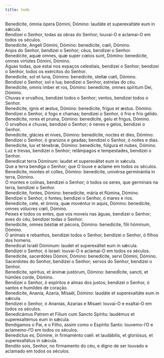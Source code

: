 ```yaml
---
title: todo
---
```

<div class="container-fluid">
<div class="row">
<div class="dropcap text-justify">
Benedícite, ómnia ópera Dómini, Dómino: laudáte et superexaltáte eum in sǽcula.
</div>
<div class="dropcap text-justify">
Bendizei o Senhor, todas as obras do Senhor; louvai-O e aclamai-O em todos os séculos.
</div>
<div class="text-justify">
Benedícite, Angeli Dómini, Dómino: benedícite, cœli, Dómino.
</div>
<div class="text-justify">
Anjos do Senhor, bendizei o Senhor; céus, bendizei o Senhor.
</div>
<div class="text-justify">
Benedícite, aquæ omnes, quæ super cœlos sunt, Dómino: benedícite, omnes virtútes Dómini, Dómino.
</div>
<div class="text-justify">
Águas todas, que estai nos espaços celestiais, bendizei o Senhor; bendizei o Senhor, todos os exércitos do Senhor.
</div>
<div class="text-justify">
Benedícite, sol et luna, Dómino: benedícite, stellæ cœli, Dómino.
</div>
<div class="text-justify">
Bendizei o Senhor, sol e lua; bendizei o Senhor, estrelas do céu.
</div>
<div class="text-justify">
Benedícite, omnis imber et ros, Dómino: benedícite, omnes spíritum Dei, Dómino.
</div>
<div class="text-justify">
Chuvas e orvalhos, bendizei todos o Senhor; ventos, bendizei todos o Senhor.
</div>
<div class="text-justify">
Benedícite, ignis et æstus, Dómino: benedícite, frigus et æstus. Dómino.
</div>
<div class="text-justify">
Bendizei o Senhor, ó fogo e chamas; bendizei o Senhor, ó frio e frio gélido.
</div>
<div class="text-justify">
Benedícite, rores et pruína, Dómino: benedícite, gelu et frigus, Dómino.
</div>
<div class="text-justify">
Ó orvalhos e chuvas, bendizei o Senhor; ó neves e gelos, bendizei o Senhor.
</div>
<div class="text-justify">
Benedícite, glácies et nives, Dómino: benedícite, noctes et dies, Dómino:
</div>
<div class="text-justify">
Bendizei o Senhor, ó granizos e geadas; bendizei o Senhor, ó noites e dias.
</div>
<div class="text-justify">
Benedícite, lux et ténebræ, Dómino: benedícite, fúlgura et nubes, Dómino.
</div>
<div class="text-justify">
Luz e trevas, bendizei o Senhor; relâmpagos e tempestades, bendizei o Senhor.
</div>
<div class="text-justify">
Benedícat terra Dóminum: laudet et superexáltet eum in sǽcula.
</div>
<div class="text-justify">
Que a terra bendiga o Senhor; que O louve e aclame em todos os séculos.
</div>
<div class="text-justify">
Benedícite, montes et colles, Dómino: benedícite, univérsa germinántia in terra, Dómino.
</div>
<div class="text-justify">
Ó montes e colinas, bendizei o Senhor; ó todos os seres, que germinais na terra, bendizei o Senhor.
</div>
<div class="text-justify">
Benedícite, fontes, Dómino: benedícite, mária et flúmina, Dómino.
</div>
<div class="text-justify">
Bendizei o Senhor, ó fontes; bendizei o Senhor, ó mares e rios.
</div>
<div class="text-justify">
Benedícite, cete, et ómnia, quæ movéntur in aquis, Dómino: benedícite, omnes vólucres cœli, Dómino.
</div>
<div class="text-justify">
Peixes e todos os entes, que vos moveis nas águas, bendizei o Senhor; aves do céu, bendizei todas o Senhor.
</div>
<div class="text-justify">
Benedícite, omnes béstiæ et pécora, Dómino: benedícite, fílii hóminum, Dómino.
</div>
<div class="text-justify">
Ó animais e rebanhos, bendizei todos o Senhor, bendizei o Senhor, ó filhos dos homens.
</div>
<div class="text-justify">
Benedícat Israël Dóminum: laudet et superexáltet eum in sǽcula.
</div>
<div class="text-justify">
Bendizei o Senhor, ó Israel: louvai-O e aclamai-O em todos os séculos.
</div>
<div class="text-justify">
Benedícite, sacerdótes Dómini, Dómino: benedícite, servi Dómini, Dómino.
</div>
<div class="text-justify">
Sacerdotes do Senhor, bendizei o Senhor; servos do Senhor, bendizei o Senhor.
</div>
<div class="text-justify">
Benedícite, spíritus, et ánimæ justórum, Dómino: benedÌcite, sancti, et húmiles corde, Dómino.
</div>
<div class="text-justify">
Bendizei o Senhor, ó espíritos e almas dos justos; bendizei o Senhor, ó santos e humildes de coração.
</div>
<div class="text-justify">
Benedícite, Ananía, Azaría, Mísaël, Dómino: laudáte et superexaltáte eum in sǽcula.
</div>
<div class="text-justify">
Bendizei o Senhor, ó Ananias, Azarias e Misael: louvai-O e exaltai-O em todos os séculos.
</div>
<div class="text-justify">
Benedicámus Patrem et Filium cum Sancto Spíritu: laudémus et superexaltémus eum in sǽcula.
</div>
<div class="text-justify">
Bendigamos o Pai, e o Filho, assim como o Espírito Santo: louvemo-l’O e aclamemo-l’O em todos os séculos.
</div>
<div class="text-justify">
Benedíctus es, Dómine, in firmaménto cœli: et laudábilis, et gloriósus, et superexaltátus in sǽcula.
</div>
<div class="text-justify">
Bendito sois, Senhor, no firmamento do céu, e digno de ser louvado e aclamado em todos os séculos.
</div>
</div>
</div>
